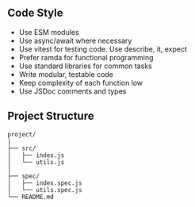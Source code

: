 ## Code Style

- Use ESM modules
- Use async/await where necessary
- Use vitest for testing code. Use describe, it, expect
- Prefer ramda for functional programming
- Use standard libraries for common tasks
- Write modular, testable code
- Keep complexity of each function low
- Use JSDoc comments and types

## Project Structure

```
project/
│
├── src/
│   ├── index.js
│   └── utils.js
│
├── spec/
│   ├── index.spec.js
│   └── utils.spec.js
└── README.md
```

